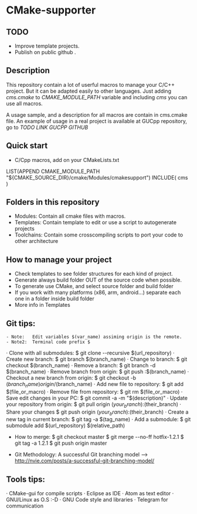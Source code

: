 # CMake-supporter

## TODO

- Improve template projects.
- Publish on public github .

## Description

This repository contain a lot of userful macros to manage your C/C++ project. But
it can be adapted easily to other languages. Just adding *cms.cmake* to *CMAKE_MODULE_PATH*
variable and including *cms* you can use all macros.

A usage sample, and a description for all macros are contain in cms.cmake file.
An example of usage in a real project is available at GUCpp repository, go to
*TODO LINK GUCPP GITHUB*

## Quick start

- C/Cpp macros, add on your CMakeLists.txt

LIST(APPEND CMAKE_MODULE_PATH "${CMAKE_SOURCE_DIR}/cmake/Modules/cmakesupport")
INCLUDE( cms )

## Folders in this repository

- Modules: Contain all cmake files with macros.
- Templates: Contain template to edit or use a script to autogenerate projects
- Toolchains: Contain some crosscompiling scripts to port your code to other architecture

## How to manage your project

- Check templates to see folder structures for each kind of project.
- Generate always build folder OUT of the source code when possible.
- To generate use CMake, and select source folder and build folder
- If you work with many platforms (x86, arm, android...) separate
each one in a folder inside build folder
- More info in Templates

## Git tips:

    - Note:   Edit variables $(var_name) assiming origin is the remote.
    - Note2:  Terminal code prefix $

· Clone with all submodules:              $ git clone --recursive $(url_repository)
· Create new branch:                      $ git branch $(branch_name)
· Change to branch:                       $ git checkout $(branch_name)
· Remove a branch:                        $ git branch -d $(branch_name)
· Remove branch from origin:              $ git push :$(branch_name)
· Checkout a new branch from origin:      $ git checkout -b $(branch_name) origin/$(branch_name)
· Add new file to repository:             $ git add $(file_or_macro)
· Remove file from repository:            $ git rm $(file_or_macro)
· Save edit changes in your PC:           $ git commit -a -m "$(description)"
· Update your repository from origin:     $ git pull origin $(your_branch):$(their_branch)
· Share your changes                      $ git push origin $(your_branch):$(their_branch)
· Create a new tag in current branch:     $ git tag -a $(tag_name)
· Add a submodule:                        $ git submodule add $(url_repository) $(relative_path)

* How to merge:
  $ git checkout master
  $ git merge --no-ff hotfix-1.2.1
  $ git tag -a 1.2.1
  $ git push origin master

- Git Methodology: A successful Git branching model --> http://nvie.com/posts/a-successful-git-branching-model/

## Tools tips:

· CMake-gui for compile scripts
· Eclipse as IDE
· Atom as text editor
· GNU/Linux as O.S :-D
· GNU Code style and libraries
· Telegram for communication

